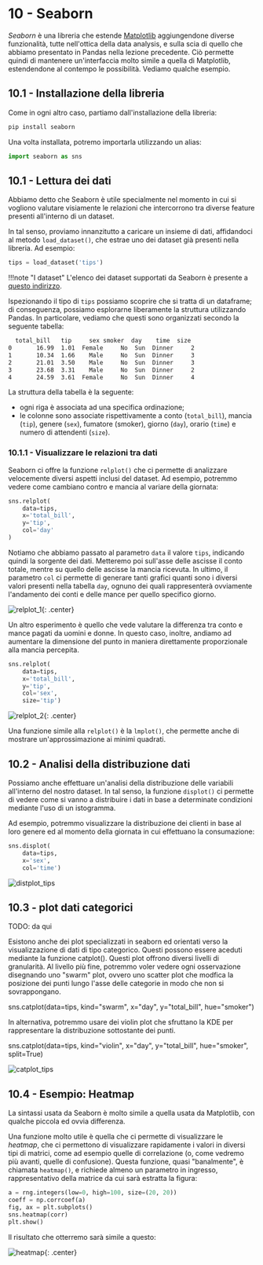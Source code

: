 # 10 - Seaborn

*Seaborn* è una libreria che estende [Matplotlib](../08_matplotlib/lecture.md) aggiungendone diverse funzionalità, tutte nell'ottica della data analysis, e sulla scia di quello che abbiamo presentato in Pandas nella lezione precedente. Ciò permette quindi di mantenere un'interfaccia molto simile a quella di Matplotlib, estendendone al contempo le possibilità. Vediamo qualche esempio.

## 10.1 - Installazione della libreria

Come in ogni altro caso, partiamo dall'installazione della libreria:

```sh
pip install seaborn
```

Una volta installata, potremo importarla utilizzando un alias:

```py
import seaborn as sns
```

## 10.1 - Lettura dei dati

Abbiamo detto che Seaborn è utile specialmente nel momento in cui si vogliono valutare visiamente le relazioni che intercorrono tra diverse feature presenti all'interno di un dataset.

In tal senso, proviamo innanzitutto a caricare un insieme di dati, affidandoci al metodo `load_dataset()`, che estrae uno dei dataset già presenti nella libreria. Ad esempio:

```py
tips = load_dataset('tips')
```

!!!note "I dataset"
    L'elenco dei dataset supportati da Seaborn è presente a [questo indirizzo](https://github.com/mwaskom/seaborn-data).

Ispezionando il tipo di `tips` possiamo scoprire che si tratta di un dataframe; di conseguenza, possiamo esplorarne liberamente la struttura utilizzando Pandas. In particolare, vediamo che questi sono organizzati secondo la seguente tabella:

```sh
  total_bill   tip     sex smoker  day    time  size
0       16.99  1.01  Female     No  Sun  Dinner     2
1       10.34  1.66    Male     No  Sun  Dinner     3
2       21.01  3.50    Male     No  Sun  Dinner     3
3       23.68  3.31    Male     No  Sun  Dinner     2
4       24.59  3.61  Female     No  Sun  Dinner     4
```

La struttura della tabella è la seguente:

* ogni riga è associata ad una specifica ordinazione;
* le colonne sono associate rispettivamente a conto (`total_bill`), mancia (`tip`), genere (`sex`), fumatore (smoker), giorno (`day`), orario (`time`) e numero di attendenti (`size`).

### 10.1.1 - Visualizzare le relazioni tra dati

Seaborn ci offre la funzione `relplot()` che ci permette di analizzare velocemente diversi aspetti inclusi del dataset. Ad esempio, potremmo vedere come cambiano contro e mancia al variare della giornata:

```py
sns.relplot(
    data=tips,
    x='total_bill',
    y='tip',
    col='day'
)
```

Notiamo che abbiamo passato al parametro `data` il valore `tips`, indicando quindi la sorgente dei dati. Metteremo poi sull'asse delle ascisse il conto totale, mentre su quello delle ascisse la mancia ricevuta. In ultimo, il parametro `col` ci permette di generare tanti grafici quanti sono i diversi valori presenti nella tabella `day`, ognuno dei quali rappresenterà ovviamente l'andamento dei conti e delle mance per quello specifico giorno.

![relplot_1](./images/relplot_1.png){: .center}

Un altro esperimento è quello che vede valutare la differenza tra conto e mance pagati da uomini e donne. In questo caso, inoltre, andiamo ad aumentare la dimensione del punto in maniera direttamente proporzionale alla mancia percepita.

```py
sns.relplot(
    data=tips,
    x='total_bill',
    y='tip',
    col='sex',
    size='tip')
```

![relplot_2](./images/relplot_2.png){: .center}

Una funzione simile alla `relplot()` è la `lmplot()`, che permette anche di mostrare un'approssimazione ai minimi quadrati.

## 10.2 - Analisi della distribuzione dati

Possiamo anche effettuare un'analisi della distribuzione delle variabili all'interno del nostro dataset. In tal senso, la funzione `displot()` ci permette di vedere come si vanno a distribuire i dati in base a determinate condizioni mediante l'uso di un istogramma.

Ad esempio, potremmo visualizzare la distribuzione dei clienti in base al loro genere ed al momento della giornata in cui effettuano la consumazione:

```py
sns.displot(
    data=tips,
    x='sex',
    col='time')
```

![distplot_tips](./images/distplot_tips.png)

## 10.3 - plot dati categorici

TODO: da qui

Esistono anche dei plot specializzati in seaborn ed orientati verso la visualizzazione di dati di tipo categorico. Questi possono essere aceduti mediante la funzione catplot(). Questi plot offrono diversi livelli di granularità. Al livello più fine, potremmo voler vedere ogni osservazione disegnando uno "swarm" plot, ovvero uno scatter plot che modfica la posizione dei punti lungo l'asse delle categorie in modo che non si sovrappongano.

sns.catplot(data=tips, kind="swarm", x="day", y="total_bill", hue="smoker")

In alternativa, potremmo usare dei violin plot che sfruttano la KDE per rappresentare la distribuzione sottostante dei punti.

sns.catplot(data=tips, kind="violin", x="day", y="total_bill", hue="smoker", split=True)

![catplot_tips](./images/catplot_tips.png)

## 10.4 - Esempio: Heatmap

La sintassi usata da Seaborn è molto simile a quella usata da Matplotlib, con qualche piccola ed ovvia differenza. 

Una funzione molto utile è quella che ci permette di visualizzare le *heatmap*, che ci permettono di visualizzare rapidamente i valori in diversi tipi di matrici, come ad esempio quelle di correlazione (o, come vedremo più avanti, quelle di confusione). Questa funzione, quasi "banalmente", è chiamata `heatmap()`, e richiede almeno un parametro in ingresso, rappresentativo della matrice da cui sarà estratta la figura:

```py
a = rng.integers(low=0, high=100, size=(20, 20))
coeff = np.corrcoef(a)
fig, ax = plt.subplots()
sns.heatmap(corr)
plt.show()
```

Il risultato che otterremo sarà simile a questo:

![heatmap](./images/heatmap.png){: .center}
